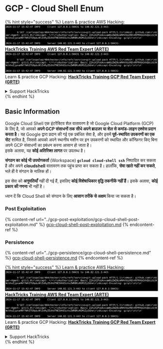 # GCP - Cloud Shell Enum

{% hint style="success" %}
Learn & practice AWS Hacking:<img src="../../../.gitbook/assets/image (1).png" alt="" data-size="line">[**HackTricks Training AWS Red Team Expert (ARTE)**](https://training.hacktricks.xyz/courses/arte)<img src="../../../.gitbook/assets/image (1).png" alt="" data-size="line">\
Learn & practice GCP Hacking: <img src="../../../.gitbook/assets/image (2).png" alt="" data-size="line">[**HackTricks Training GCP Red Team Expert (GRTE)**<img src="../../../.gitbook/assets/image (2).png" alt="" data-size="line">](https://training.hacktricks.xyz/courses/grte)

<details>

<summary>Support HackTricks</summary>

* Check the [**subscription plans**](https://github.com/sponsors/carlospolop)!
* **Join the** 💬 [**Discord group**](https://discord.gg/hRep4RUj7f) or the [**telegram group**](https://t.me/peass) or **follow** us on **Twitter** 🐦 [**@hacktricks\_live**](https://twitter.com/hacktricks\_live)**.**
* **Share hacking tricks by submitting PRs to the** [**HackTricks**](https://github.com/carlospolop/hacktricks) and [**HackTricks Cloud**](https://github.com/carlospolop/hacktricks-cloud) github repos.

</details>
{% endhint %}

## Basic Information

Google Cloud Shell एक इंटरैक्टिव शेल वातावरण है जो Google Cloud Platform (GCP) के लिए है, जो आपको **अपने GCP संसाधनों तक सीधे अपने ब्राउज़र या शेल से कमांड-लाइन एक्सेस प्रदान करता है**। यह Google द्वारा प्रदान की गई एक प्रबंधित सेवा है, और इसमें **पूर्व-स्थापित उपकरणों का एक सेट** शामिल है, जिससे आपको अपने स्थानीय मशीन पर इन उपकरणों को स्थापित और कॉन्फ़िगर किए बिना अपने GCP संसाधनों का प्रबंधन करना आसान हो जाता है।\
इसके अलावा, यह **कोई अतिरिक्त लागत** पर उपलब्ध है।

**संगठन का कोई भी उपयोगकर्ता** (Workspace) **`gcloud cloud-shell ssh`** निष्पादित कर सकता है और अपने **cloudshell** वातावरण तक पहुंच प्राप्त कर सकता है। हालाँकि, **सेवा खाते नहीं कर सकते**, भले ही वे संगठन के मालिक हों।

इस सेवा को **अनुमतियाँ** नहीं दी गई हैं, इसलिए **कोई विशेषाधिकार वृद्धि तकनीकें नहीं हैं**। इसके अलावा, **कोई प्रकार की गणना** भी नहीं है।

ध्यान दें कि Cloud Shell को संगठन के लिए **आसान तरीके से अक्षम** किया जा सकता है।

### Post Exploitation

{% content-ref url="../gcp-post-exploitation/gcp-cloud-shell-post-exploitation.md" %}
[gcp-cloud-shell-post-exploitation.md](../gcp-post-exploitation/gcp-cloud-shell-post-exploitation.md)
{% endcontent-ref %}

### Persistence

{% content-ref url="../gcp-persistence/gcp-cloud-shell-persistence.md" %}
[gcp-cloud-shell-persistence.md](../gcp-persistence/gcp-cloud-shell-persistence.md)
{% endcontent-ref %}

{% hint style="success" %}
Learn & practice AWS Hacking:<img src="../../../.gitbook/assets/image (1).png" alt="" data-size="line">[**HackTricks Training AWS Red Team Expert (ARTE)**](https://training.hacktricks.xyz/courses/arte)<img src="../../../.gitbook/assets/image (1).png" alt="" data-size="line">\
Learn & practice GCP Hacking: <img src="../../../.gitbook/assets/image (2).png" alt="" data-size="line">[**HackTricks Training GCP Red Team Expert (GRTE)**<img src="../../../.gitbook/assets/image (2).png" alt="" data-size="line">](https://training.hacktricks.xyz/courses/grte)

<details>

<summary>Support HackTricks</summary>

* Check the [**subscription plans**](https://github.com/sponsors/carlospolop)!
* **Join the** 💬 [**Discord group**](https://discord.gg/hRep4RUj7f) or the [**telegram group**](https://t.me/peass) or **follow** us on **Twitter** 🐦 [**@hacktricks\_live**](https://twitter.com/hacktricks\_live)**.**
* **Share hacking tricks by submitting PRs to the** [**HackTricks**](https://github.com/carlospolop/hacktricks) and [**HackTricks Cloud**](https://github.com/carlospolop/hacktricks-cloud) github repos.

</details>
{% endhint %}
